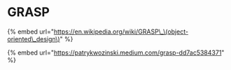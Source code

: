 # GRASP

{% embed url="https://en.wikipedia.org/wiki/GRASP\_\(object-oriented\_design\)" %}

{% embed url="https://patrykwozinski.medium.com/grasp-dd7ac5384371" %}



